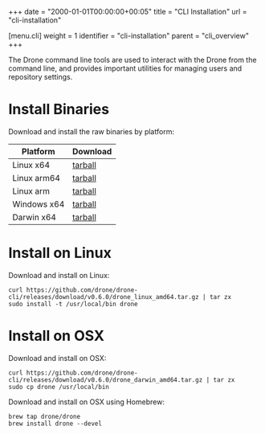 +++
date = "2000-01-01T00:00:00+00:05"
title = "CLI Installation"
url = "cli-installation"

[menu.cli]
  weight = 1
  identifier = "cli-installation"
  parent = "cli_overview"
+++

The Drone command line tools are used to interact with the Drone from the command line, and provides important utilities for managing users and repository settings.

# Install Binaries

Download and install the raw binaries by platform:

Platform    | Download
------------|---------
Linux x64   | [tarball](https://github.com/drone/drone-cli/releases/download/v0.6.0/drone_linux_amd64.tar.gz)
Linux arm64 | [tarball](https://github.com/drone/drone-cli/releases/download/v0.6.0/drone_linux_arm64.tar.gz)
Linux arm   | [tarball](https://github.com/drone/drone-cli/releases/download/v0.6.0/drone_linux_arm.tar.gz)
Windows x64 | [tarball](https://github.com/drone/drone-cli/releases/download/v0.6.0/drone_windows_amd64.tar.gz)
Darwin x64  | [tarball](https://github.com/drone/drone-cli/releases/download/v0.6.0/drone_darwin_amd64.tar.gz)

# Install on Linux

Download and install on Linux:

```nohighlight
curl https://github.com/drone/drone-cli/releases/download/v0.6.0/drone_linux_amd64.tar.gz | tar zx
sudo install -t /usr/local/bin drone
```

# Install on OSX

Download and install on OSX:

```nohighlight
curl https://github.com/drone/drone-cli/releases/download/v0.6.0/drone_darwin_amd64.tar.gz | tar zx
sudo cp drone /usr/local/bin
```

Download and install on OSX using Homebrew:

```nohighlight
brew tap drone/drone
brew install drone --devel
```
